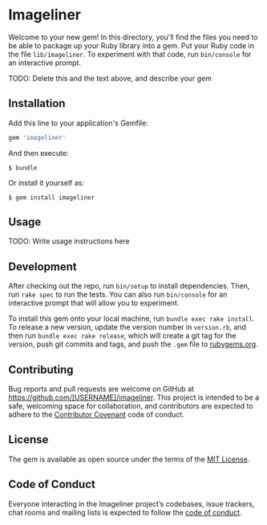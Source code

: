 # Imageliner

Welcome to your new gem! In this directory, you'll find the files you need to be able to package up your Ruby library into a gem. Put your Ruby code in the file `lib/imageliner`. To experiment with that code, run `bin/console` for an interactive prompt.

TODO: Delete this and the text above, and describe your gem

## Installation

Add this line to your application's Gemfile:

```ruby
gem 'imageliner'
```

And then execute:

    $ bundle

Or install it yourself as:

    $ gem install imageliner

## Usage

TODO: Write usage instructions here

## Development

After checking out the repo, run `bin/setup` to install dependencies. Then, run `rake spec` to run the tests. You can also run `bin/console` for an interactive prompt that will allow you to experiment.

To install this gem onto your local machine, run `bundle exec rake install`. To release a new version, update the version number in `version.rb`, and then run `bundle exec rake release`, which will create a git tag for the version, push git commits and tags, and push the `.gem` file to [rubygems.org](https://rubygems.org).

## Contributing

Bug reports and pull requests are welcome on GitHub at https://github.com/[USERNAME]/imageliner. This project is intended to be a safe, welcoming space for collaboration, and contributors are expected to adhere to the [Contributor Covenant](http://contributor-covenant.org) code of conduct.

## License

The gem is available as open source under the terms of the [MIT License](https://opensource.org/licenses/MIT).

## Code of Conduct

Everyone interacting in the Imageliner project’s codebases, issue trackers, chat rooms and mailing lists is expected to follow the [code of conduct](https://github.com/[USERNAME]/imageliner/blob/master/CODE_OF_CONDUCT.md).
